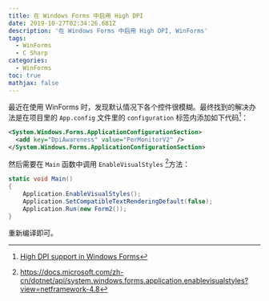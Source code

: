 ```yaml
---
title: 在 Windows Forms 中启用 High DPI
date: 2019-10-27T02:34:26.681Z
description: '在 Windows Forms 中启用 High DPI, WinForms'
tags:
  - WinForms
  - C Sharp
categories:
  - WinForms
toc: true
mathjax: false
---
```

最近在使用 WinForms 时，发现默认情况下各个控件很模糊。最终找到的解决办法是在项目里的 `App.config` 文件里的 `configuration` 标签内添加如下代码[^1]：

```xml
<System.Windows.Forms.ApplicationConfigurationSection>
  <add key="DpiAwareness" value="PerMonitorV2" />
</System.Windows.Forms.ApplicationConfigurationSection>
```

然后需要在 `Main` 函数中调用 `EnableVisualStyles` [^2]方法： 

```c#
static void Main()
{
    Application.EnableVisualStyles();
    Application.SetCompatibleTextRenderingDefault(false);
    Application.Run(new Form2());
}
```

重新编译即可。


[^1]: [High DPI support in Windows Forms](https://docs.microsoft.com/en-us/dotnet/framework/winforms/high-dpi-support-in-windows-forms)
[^2]:  https://docs.microsoft.com/zh-cn/dotnet/api/system.windows.forms.application.enablevisualstyles?view=netframework-4.8
